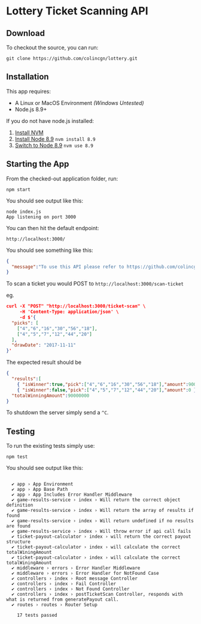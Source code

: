 # Lottery Ticket Scanning API

## Download

To checkout the source, you can run: 

`git clone https://github.com/colincgn/lottery.git`

## Installation

This app requires: 

- A Linux or MacOS Environment *(Windows Untested)*
- Node.js 8.9+

If you do not have node.js installed: 

1. [Install NVM](https://github.com/creationix/nvm#installation)
2. [Install Node 8.9](https://github.com/creationix/nvm#usage) `nvm install 8.9`
3. [Switch to Node 8.9](https://github.com/creationix/nvm#usage) `nvm use 8.9`

## Starting the App

From the checked-out application folder, run: 

`npm start`

You should see output like this: 

```
node index.js
App listening on port 3000
```

You can then hit the default endpoint: 

`http://localhost:3000/`

You should see something like this: 

```json
{
  "message":"To use this API please refer to https://github.com/colincgn/lottery for further documentation"
}
```

To scan a ticket you would POST to `http://localhost:3000/scan-ticket`

eg.

```json
curl -X "POST" "http://localhost:3000/ticket-scan" \
     -H 'Content-Type: application/json' \
     -d $'{
  "picks": [
    ["4","6","16","30","56","18"],
    ["4","5","7","12","44","20"]
  ],
  "drawDate": "2017-11-11"
}'
```

The expected result should be

```json
{
  "results":[
    { "isWinner":true,"pick":["4","6","16","30","56","18"],"amount":90000000 },
    { "isWinner":false,"pick":["4","5","7","12","44","20"],"amount":0 }],
  "totalWinningAmount":90000000
}
```

To shutdown the server simply send a `^C`.

## Testing

To run the existing tests simply use: 

`npm test`

You should see output like this: 

```
  
  ✔ app › App Environment
  ✔ app › App Base Path
  ✔ app › App Includes Error Handler Middleware
  ✔ game-results-service › index › Will return the correct object definition
  ✔ game-results-service › index › Will return the array of results if found
  ✔ game-results-service › index › Will return undefined if no results are found
  ✔ game-results-service › index › Will throw error if api call fails
  ✔ ticket-payout-calculator › index › will return the correct payout structure
  ✔ ticket-payout-calculator › index › will calculate the correct totalWiningAmount
  ✔ ticket-payout-calculator › index › will calculate the correct totalWiningAmount
  ✔ middleware › errors › Error Handler Middleware
  ✔ middleware › errors › Error Handler for NotFound Case
  ✔ controllers › index › Root message Controller
  ✔ controllers › index › Fail Controller
  ✔ controllers › index › Not Found Controller
  ✔ controllers › index › postTicketScan Controller, responds with what is returned from generatePayout call.
  ✔ routes › routes › Router Setup
  
    17 tests passed
```



 
